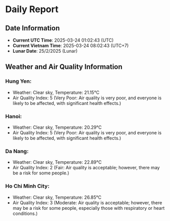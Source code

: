 # Daily Report
## Date Information
- **Current UTC Time**: 2025-03-24 01:02:43 (UTC)
- **Current Vietnam Time**: 2025-03-24 08:02:43 (UTC+7)
- **Lunar Date**: 25/2/2025 (Lunar)

## Weather and Air Quality Information

### Hung Yen:
- Weather: Clear sky, Temperature: 21.15°C
- Air Quality Index: 5 (Very Poor: Air quality is very poor, and everyone is likely to be affected, with significant health effects.)

### Hanoi:
- Weather: Clear sky, Temperature: 20.29°C
- Air Quality Index: 5 (Very Poor: Air quality is very poor, and everyone is likely to be affected, with significant health effects.)

### Da Nang:
- Weather: Clear sky, Temperature: 22.89°C
- Air Quality Index: 2 (Fair: Air quality is acceptable; however, there may be a risk for some people.)

### Ho Chi Minh City:
- Weather: Clear sky, Temperature: 26.85°C
- Air Quality Index: 3 (Moderate: Air quality is acceptable; however, there may be a risk for some people, especially those with respiratory or heart conditions.)
